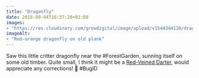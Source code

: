 ```yaml
---
title: "Dragonfly"
date: 2018-09-04T16:37:20+01:00
images: 
- "https://res.cloudinary.com/growdigital/image/upload/v1544344110/dragonfly-29534745037.jpg"
imageAlt: 
- "Red-orange dragonfly on old plank"
---
```


Saw this little critter dragonfly near the #ForestGarden, sunning itself on some old timber. Quite small, I think it might be a [Red-Veined Darter](https://british-dragonflies.org.uk/species/red-veined-darter), would appreciate any corrections! 🙂  #BugID 
